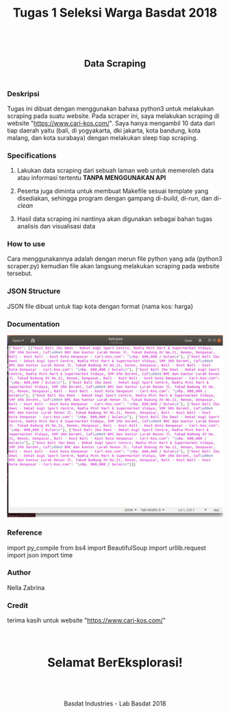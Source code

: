 <h1 align="center">
  <br>
  Tugas 1 Seleksi Warga Basdat 2018
  <br>
  <br>
</h1>

<h2 align="center">
  <br>
  Data Scraping
  <br>
  <br>
</h2>

### Deskripsi

Tugas ini dibuat dengan menggunakan bahasa python3 untuk melakukan scraping pada suatu website. Pada scraper ini, saya melakukan scraping di website "https://www.cari-kos.com/". Saya hanya mengambil 10 data dari tiap daerah yaitu (bali, di yogyakarta, dki jakarta, kota bandung, kota malang, dan kota surabaya) dengan melakukan sleep tiap scraping.

### Specifications

1. Lakukan data scraping dari sebuah laman web untuk memeroleh data atau informasi tertentu __TANPA MENGGUNAKAN API__

2. Peserta juga diminta untuk membuat Makefile sesuai template yang disediakan, sehingga program dengan gampang di-_build_, di-_run_, dan di-_clean_

3. Hasil data scraping ini nantinya akan digunakan sebagai bahan tugas analisis dan visualisasi data

### How to use
Cara menggunakannya adalah dengan merun file python yang ada (python3 scraper.py) kemudian file akan langsung melakukan scraping pada website tersebut.

### JSON Structure
JSON file dibuat untuk tiap kota dengan format
{nama kos: harga}

### Documentation

![Screenshot](https://github.com/nellazabrina/Seleksi-2018/blob/master/Tugas1/screenshots/data%20bali.jpg?raw=true "Data Bali")

### Reference

import py_compile
from bs4 import BeautifulSoup
import urllib.request
import json
import time

### Author
Nella Zabrina

### Credit
terima kasih untuk website "https://www.cari-kos.com/"

<h1 align="center">
  <br>
  Selamat BerEksplorasi!
  <br>
  <br>
</h1>

<p align="center">
  <br>
  Basdat Industries - Lab Basdat 2018
  <br>
  <br>
</p>
